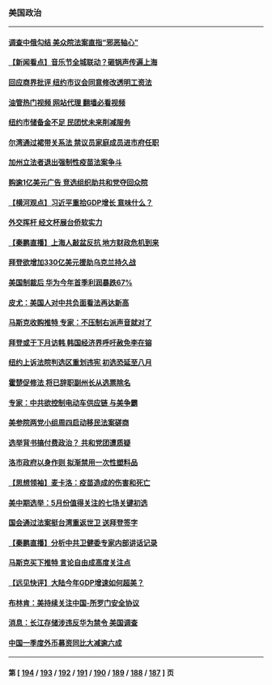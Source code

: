 ### 美国政治
---
#### [调查中俄勾结 美众院法案直指“邪恶轴心”](../../pages/ncid1078159/n13723270.md?04292045) 
#### [【新闻看点】音乐节全城联动？砸锅声传遍上海](../../pages/ncid1078159/n13722662.md?04292045) 
#### [回应商界批评 纽约市议会同意修改透明工资法](../../pages/ncid1078159/n13723060.md?04292045) 
#### [油管热门视频 网站代理 翻墙必看视频](http://209.222.30.114:81/youtube.html?04292045)
#### [纽约市储备金不足 民团忧未来削减服务](../../pages/ncid1078159/n13723062.md?04292045) 
#### [尔湾通过裙带关系法 禁议员家庭成员进市府任职](../../pages/ncid1078159/n13722984.md?04292045) 
#### [加州立法者退出强制性疫苗法案争斗](../../pages/ncid1078159/n13722954.md?04292045) 
#### [购逾1亿美元广告 竞选组织助共和党夺回众院](../../pages/ncid1078159/n13722887.md?04292045) 
#### [【横河观点】习近平重拾GDP增长 意味什么？](../../pages/ncid1078159/n13722847.md?04292045) 
#### [外交挥杆 经文杯展台侨软实力](../../pages/ncid1078159/n13722898.md?04292045) 
#### [【秦鹏直播】上海人敲盆反抗 地方财政危机到来](../../pages/ncid1078159/n13722844.md?04292045) 
#### [拜登欲增加330亿美元援助乌克兰持久战](../../pages/ncid1078159/n13722834.md?04292045) 
#### [美国制裁后 华为今年首季利润暴跌67%](../../pages/ncid1078159/n13722751.md?04292045) 
#### [皮尤：美国人对中共负面看法再达新高](../../pages/ncid1078159/n13722742.md?04292045) 
#### [马斯克收购推特 专家：不压制右派声音就对了](../../pages/ncid1078159/n13722695.md?04292045) 
#### [拜登或于下月访韩 韩国经济界呼吁赦免李在镕](../../pages/ncid1078159/n13722612.md?04292045) 
#### [纽约上诉法院判选区重划违宪 初选恐延至八月](../../pages/ncid1078159/n13722226.md?04292045) 
#### [霍楚促修法 将已辞职副州长从选票除名](../../pages/ncid1078159/n13722192.md?04292045) 
#### [专家：中共欲控制电动车供应链 与美争霸](../../pages/ncid1078159/n13722161.md?04292045) 
#### [美参院两党小组周四启动移民法案磋商](../../pages/ncid1078159/n13722123.md?04292045) 
#### [选举背书搞付费政治？ 共和党团遭质疑](../../pages/ncid1078159/n13722119.md?04292045) 
#### [洛市政府以身作则 拟渐禁用一次性塑料品](../../pages/ncid1078159/n13722114.md?04292045) 
#### [【思想领袖】麦卡洛：疫苗造成的伤害和死亡](../../pages/ncid1078159/n13717071.md?04292045) 
#### [美中期选举：5月份值得关注的七场关键初选](../../pages/ncid1078159/n13721879.md?04292045) 
#### [国会通过法案挺台湾重返世卫 送拜登签字](../../pages/ncid1078159/n13722043.md?04292045) 
#### [【秦鹏直播】分析中共卫健委专家内部讲话记录](../../pages/ncid1078159/n13722036.md?04292045) 
#### [马斯克买下推特 言论自由成高度关注点](../../pages/ncid1078159/n13722017.md?04292045) 
#### [【远见快评】大陆今年GDP增速如何超美？](../../pages/ncid1078159/n13721895.md?04292045) 
#### [布林肯：美持续关注中国-所罗门安全协议](../../pages/ncid1078159/n13721939.md?04292045) 
#### [消息：长江存储涉违反华为禁令 美国调查](../../pages/ncid1078159/n13721928.md?04292045) 
#### [中国一季度外币募资同比大减逾六成](../../pages/ncid1078159/n13721868.md?04292045) 

---
#### 第 [ [194](./194.md?04292045) / [193](./193.md?04292045) / [192](./192.md?04292045) / [191](./191.md?04292045) / [190](./190.md?04292045) / [189](./189.md?04292045) / [188](./188.md?04292045) / [187](./187.md?04292045) ] 页
